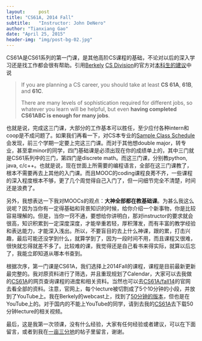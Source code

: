 ```yaml
---
layout:     post
title: "CS61A, 2014 Fall"
subtitle:   "Instructor: John DeNero"
author: "Tianxiang Gao"
date: "April 25, 2015"
header-img: "img/post-bg-02.jpg"
---
```


CS61A是CS61系列的第一门课，是其他高阶CS课程的基础，不论对以后的深入学习还是找工作都会很有帮助。引用[Berkely][#1]
 [CS Division][#2]的官方对[本科生的建议][#3]中说

> If you are planning a CS career, you should take at least **CS 61A**, **61B**, and **61C**.
>
> There are many levels of sophistication required for different jobs, so whatever you learn will be helpful, but even **having completed CS61ABC is enough for many jobs**.

也就是说，完成这三门课，大部分的工作基本可以胜任，至少应付各种intern和coop是不成问题了。如果我们再看一下，对CS本专业的<a href="http://www.eecs.berkeley.edu/csugrad/freshman-samples.pdf" target="_blank">Sample Class Schedule</a>会发现，前三个学期一定要上完这三门课。而对于其他想double major，转专业，甚至拿minor的同学，四门基础课是必须出现在你的成绩单上的，其中三门就是CS61系列中的三门，第四门是discrete math。而这三门课，分别教python, java, c/c++。也就是说，现在世面上所需要的编程语言，全部在这三门课教了，根本不需要再去上其他的入门课。而且MOOC的coding课程良莠不齐，一些课程的深入程度根本不够，更了几个周觉得自己入门了，但一问细节完全不清楚，时间还是浪费了。

另外，我想表达一下我对MOOCs的观点：<strong>大神全部都在教基础课</strong>。为甚么我这么说呢？因为当你有一定得基础和背景知识的时候，给你介绍一个新事物，你是比较容易理解的。但是，当你一窍不通，要想给你讲明白，那对instructor的要求就会很高，知识积累到一定深度深度，才能举重若轻，厚积薄发，而有丰富的教学经验和表达能力，才能深入浅出。所以，不要盲目的去上什么神课，跟的累，打击兴趣，最后可能还没学到什么，就算学到了，因为一段时间不用，而且课程又很难，很快就忘得就差不多了。比较难的课，我觉得还是自己看书来得实际，就算以后忘了，我能立即知道从哪本书查到。

根据次序，第一门课是CS61A，我们选择上2014Fall的课程，课程是目前最新更新最完整的。我对原资料进行了筛选，并且重现规划了Calendar，大家可以去我做的[CS61A](#4)的网页查询课程的进度和相关资料。当然也可以去[CS61A/fall14](http://www-inst.eecs.berkeley.edu/~cs61a/fa14/about.html)的官网去看全部的资料。注意，官网上，每个lecture被切割成了5个10分钟的小段，并放到了YouTube上。我在Berkely的webcast上，找到了[50分钟的版本](http://webcast.berkeley.edu/playlist#c,d,Computer_Science,-XXv-cvA_iDbsAvTYyJnMkObr12IIkyg)，但也是在YouTube上的。对于国内的不能上YouTube的同学，请到去我的[CS61A](#4)去下载50分钟lecture的相关视频。

最后，这是我第一次领课，没有什么经验，大家有任何经验或者建议，可以在下面留言，或者到我在[一亩三分地](http://www.1point3acres.com/bbs/thread-132595-1-1.html)的帖子里留言，谢谢。

[#1]:http://www.berkeley.edu/
[#2]:http://www.cs.berkeley.edu/
[#3]:http://www.eecs.berkeley.edu/csugrad/index.shtml
[#4]:http://gaotx.com/cs61a/
